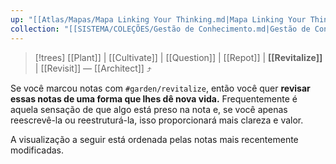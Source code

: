 ```yaml
---
up: "[[Atlas/Mapas/Mapa Linking Your Thinking.md|Mapa Linking Your Thinking]]"
collection: "[[SISTEMA/COLEÇÕES/Gestão de Conhecimento.md|Gestão de Conhecimento]]"
---
```

> [!trees] [[Plant]] | [[Cultivate]] | [[Question]] | [[Repot]] | **[[Revitalize]]** | [[Revisit]] — [[Architect]] ⤴️

Se você marcou notas com `#garden/revitalize`, então você quer **revisar essas notas de uma forma que lhes dê nova vida.** Frequentemente é aquela sensação de que algo está preso na nota e, se você apenas reescrevê-la ou reestruturá-la, isso proporcionará mais clareza e valor.

A visualização a seguir está ordenada pelas notas mais recentemente modificadas.
